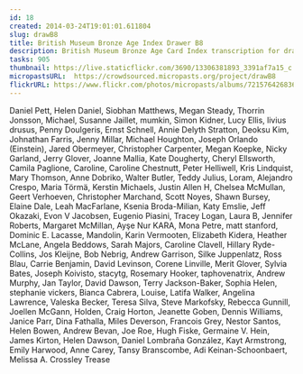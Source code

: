 ```yaml
---
id: 18
created: 2014-03-24T19:01:01.611804
slug: drawB8
title: British Museum Bronze Age Index Drawer B8
description: British Museum Bronze Age Card Index transcription for drawer B8
tasks: 905
thumbnail: https://live.staticflickr.com/3690/13306381893_3391af7a15_c.jpg
micropastsURL:  https://crowdsourced.micropasts.org/project/drawB8
flickrURL: https://www.flickr.com/photos/micropasts/albums/72157642683688484
---
```

Daniel Pett, Helen Daniel, Siobhan Matthews, Megan Steady, Thorrin Jonsson, Michael, Susanne Jaillet, mumkin, Simon Kidner, Lucy Ellis, livius drusus, Penny Doulgeris, Ernst Schnell, Annie Delyth Stratton, Deoksu Kim, Johnathan Farris, Jenny Millar, Michael Houghton, Joseph Orlando (Einstein), Jared Obermeyer, Christopher Carpenter, Megan Koepke, Nicky Garland, Jerry Glover, Joanne Mallia, Kate Dougherty, Cheryl Ellsworth, Camila Paglione, Caroline, Caroline Chestnutt, Peter Helliwell, Kris Lindquist, Mary Thomson, Anne Dobriko, Walter Butler, Teddy Julius, Loram, Alejandro Crespo, Maria Törmä, Kerstin Michaels, Justin Allen H, Chelsea McMullan, Geert Verhoeven, Christopher Marchand, Scott Noyes, Shawn Bursey, Elaine Dale, Leah MacFarlane, Ksenia Broda-Milian, Katy Emslie, Jeff Okazaki, Evon V Jacobsen, Eugenio Piasini, Tracey Logan, Laura B, Jennifer Roberts, Margaret McMillan, Ayşe Nur KARA, Mona Petre, matt stanford, Dominic E. Lacasse, Mandolin, Karin Vermooten, Elizabeth Kidera, Heather McLane, Angela Beddows, Sarah Majors, Caroline Clavell, Hillary Ryde-Collins, Jos Kleijne, Bob Nebrig, Andrew Garrison, Silke Juppenlatz, Ross Blau, Carrie Benjamin, David Levinson, Corene Linville, Merit Glover, Sylvia Bates, Joseph Koivisto, stacytg, Rosemary Hooker, taphovenatrix, Andrew Murphy, Jan Taylor, David Dawson, Terry Jackson-Baker, Sophia Helen, stephanie vickers, Bianca Cabrera, Louise, Latifa Walker, Angelina Lawrence, Valeska Becker, Teresa Silva, Steve Markofsky, Rebecca Gunnill, Joellen McGann, Holden, Craig Horton, Jeanette Goben, Dennis Williams, Janice Parr, Dina Fathalla, Miles Deverson, Francois Grey, Nestor Santos, Helen Bowen, Andrew Bevan, Joe Roe, Hugh Fiske, Germaine V. Hein, James Kirton, Helen Dawson, Daniel Lombraña González, Kayt Armstrong, Emily Harwood, Anne Carey, Tansy Branscombe, Adi Keinan-Schoonbaert, Melissa A. Crossley Trease

